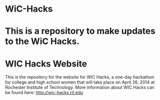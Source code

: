 
# WiC-Hacks
This is a repository to make updates to the WiC Hacks.
=======
WIC Hacks Website
=================
This is the repository for the website for WIC Hacks, a one-day hackathon for college and high school women that will take place on April 26, 2014 at Rochester Institute of Technology.  More information about WIC Hacks can be found here: http://wic-hacks.rit.edu

